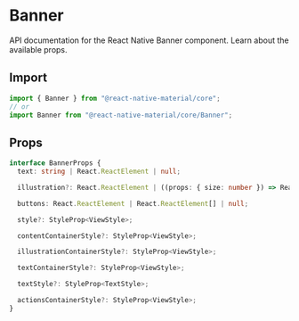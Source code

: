 # Banner

API documentation for the React Native Banner component. Learn about the available props.

## Import
 
```js
import { Banner } from "@react-native-material/core";
// or
import Banner from "@react-native-material/core/Banner";
```

## Props

```ts
interface BannerProps {
  text: string | React.ReactElement | null;

  illustration?: React.ReactElement | ((props: { size: number }) => React.ReactElement | null) | null;

  buttons: React.ReactElement | React.ReactElement[] | null;

  style?: StyleProp<ViewStyle>;

  contentContainerStyle?: StyleProp<ViewStyle>;

  illustrationContainerStyle?: StyleProp<ViewStyle>;

  textContainerStyle?: StyleProp<ViewStyle>;

  textStyle?: StyleProp<TextStyle>;

  actionsContainerStyle?: StyleProp<ViewStyle>;
}

```
